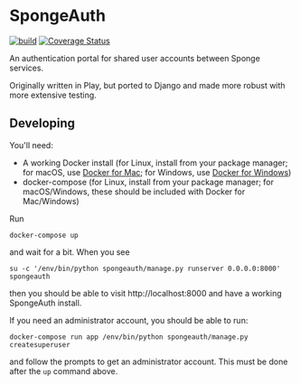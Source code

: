 SpongeAuth
==========

[![build](https://github.com/SpongePowered/SpongeAuth/workflows/build/badge.svg?branch=master)](https://github.com/SpongePowered/SpongeAuth/actions?query=branch%3Amaster) [![Coverage Status](https://coveralls.io/repos/github/SpongePowered/SpongeAuth/badge.svg?branch=master)](https://coveralls.io/github/SpongePowered/SpongeAuth?branch=master)

An authentication portal for shared user accounts between Sponge services.

Originally written in Play, but ported to Django and made more robust with more extensive testing.

Developing
----------

You'll need:

* A working Docker install (for Linux, install from your package manager; for macOS, use [Docker for Mac](https://docs.docker.com/docker-for-mac/install/); for Windows, use [Docker for Windows](https://docs.docker.com/docker-for-windows/install/))
* docker-compose (for Linux, install from your package manager; for macOS/Windows, these should be included with Docker for Mac/Windows)

Run

```
docker-compose up
```

and wait for a bit. When you see

```
su -c '/env/bin/python spongeauth/manage.py runserver 0.0.0.0:8000' spongeauth
```

then you should be able to visit http://localhost:8000 and have a working SpongeAuth install.

If you need an administrator account, you should be able to run:

```
docker-compose run app /env/bin/python spongeauth/manage.py createsuperuser
```

and follow the prompts to get an administrator account. This must be done after the `up` command above.
